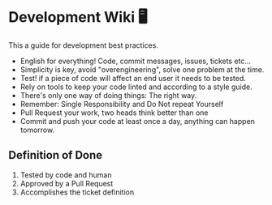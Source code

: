 # Development Wiki 🖥

This a guide for development best practices.


- English for everything! Code, commit messages, issues, tickets etc...
- Simplicity is key, avoid "overengineering", solve one problem at the time. 
- Test! if a piece of code will affect an end user it needs to be tested.
- Rely on tools to keep your code linted and according to a style guide.
- There's only one way of doing things: The right way.
- Remember: Single Responsibility and Do Not repeat Yourself
- Pull Request your work, two heads think better than one
- Commit and push your code at least once a day, anything can happen tomorrow.


## Definition of Done
 1. Tested by code and human
 2. Approved by a Pull Request 
 3. Accomplishes the ticket definition